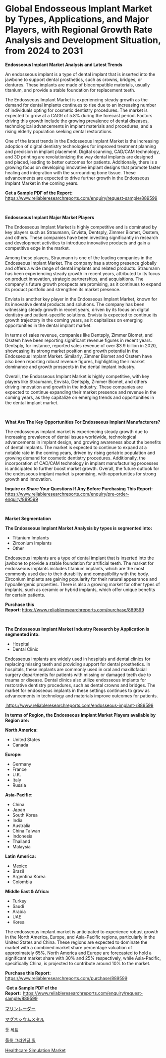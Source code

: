 <p><h1>Global Endosseous Implant Market by Types, Applications, and Major Players, with Regional Growth Rate Analysis and Development Situation, from 2024 to 2031</h1></p><p><strong>Endosseous Implant Market Analysis and Latest Trends</strong></p>
<p><p>An endosseous implant is a type of dental implant that is inserted into the jawbone to support dental prosthetics, such as crowns, bridges, or dentures. These implants are made of biocompatible materials, usually titanium, and provide a stable foundation for replacement teeth.</p><p>The Endosseous Implant Market is experiencing steady growth as the demand for dental implants continues to rise due to an increasing number of individuals opting for cosmetic dentistry procedures. The market is expected to grow at a CAGR of 5.8% during the forecast period. Factors driving this growth include the growing prevalence of dental diseases, technological advancements in implant materials and procedures, and a rising elderly population seeking dental restorations.</p><p>One of the latest trends in the Endosseous Implant Market is the increasing adoption of digital dentistry technologies for improved treatment planning and precision in implant placement. Digital scanning, CAD/CAM technology, and 3D printing are revolutionizing the way dental implants are designed and placed, leading to better outcomes for patients. Additionally, there is a growing focus on developing innovative implant designs that promote faster healing and integration with the surrounding bone tissue. These advancements are expected to drive further growth in the Endosseous Implant Market in the coming years.</p></p>
<p><strong>Get a Sample PDF of the Report:&nbsp;</strong> <a href="https://www.reliableresearchreports.com/enquiry/request-sample/889599">https://www.reliableresearchreports.com/enquiry/request-sample/889599</a></p>
<p>&nbsp;</p>
<p><strong>Endosseous Implant Major Market Players</strong></p>
<p><p>The Endosseous Implant Market is highly competitive and is dominated by key players such as Straumann, Envista, Dentsply, Zimmer Biomet, Osstem, and others. These companies have been investing significantly in research and development activities to introduce innovative products and gain a competitive edge in the market.</p><p>Among these players, Straumann is one of the leading companies in the Endosseous Implant Market. The company has a strong presence globally and offers a wide range of dental implants and related products. Straumann has been experiencing steady growth in recent years, attributed to its focus on product innovation, strategic partnerships, and acquisitions. The company's future growth prospects are promising, as it continues to expand its product portfolio and strengthen its market presence.</p><p>Envista is another key player in the Endosseous Implant Market, known for its innovative dental products and solutions. The company has been witnessing steady growth in recent years, driven by its focus on digital dentistry and patient-specific solutions. Envista is expected to continue its growth trajectory in the coming years, as it capitalizes on emerging opportunities in the dental implant market.</p><p>In terms of sales revenue, companies like Dentsply, Zimmer Biomet, and Osstem have been reporting significant revenue figures in recent years. Dentsply, for instance, reported sales revenue of over $3.9 billion in 2020, showcasing its strong market position and growth potential in the Endosseous Implant Market. Similarly, Zimmer Biomet and Osstem have also been reporting robust revenue figures, highlighting their market dominance and growth prospects in the dental implant industry.</p><p>Overall, the Endosseous Implant Market is highly competitive, with key players like Straumann, Envista, Dentsply, Zimmer Biomet, and others driving innovation and growth in the industry. These companies are expected to continue expanding their market presence and revenue in the coming years, as they capitalize on emerging trends and opportunities in the dental implant market.</p></p>
<p>&nbsp;</p>
<p><strong>What Are The Key Opportunities For Endosseous Implant Manufacturers?</strong></p>
<p><p>The endosseous implant market is experiencing steady growth due to increasing prevalence of dental issues worldwide, technological advancements in implant design, and growing awareness about the benefits of dental implants. The market is expected to continue to expand at a notable rate in the coming years, driven by rising geriatric population and growing demand for cosmetic dentistry procedures. Additionally, the incorporation of CAD/CAM technology in implant manufacturing processes is anticipated to further boost market growth. Overall, the future outlook for the endosseous implant market is promising, with opportunities for strong growth and innovation.</p></p>
<p><strong>Inquire or Share Your Questions If Any Before Purchasing This Report:</strong> <a href="https://www.reliableresearchreports.com/enquiry/pre-order-enquiry/889599">https://www.reliableresearchreports.com/enquiry/pre-order-enquiry/889599</a></p>
<p>&nbsp;</p>
<p><strong>Market Segmentation</strong></p>
<p><strong>The Endosseous Implant Market Analysis by types is segmented into:</strong></p>
<p><ul><li>Titanium Implants</li><li>Zirconium Implants</li><li>Other</li></ul></p>
<p><p>Endosseous implants are a type of dental implant that is inserted into the jawbone to provide a stable foundation for artificial teeth. The market for endosseous implants includes titanium implants, which are the most commonly used due to their durability and compatibility with the body. Zirconium implants are gaining popularity for their natural appearance and hypoallergenic properties. There is also a growing market for other types of implants, such as ceramic or hybrid implants, which offer unique benefits for certain patients.</p></p>
<p><strong>Purchase this Report:&nbsp;</strong><a href="https://www.reliableresearchreports.com/purchase/889599">https://www.reliableresearchreports.com/purchase/889599</a></p>
<p>&nbsp;</p>
<p><strong>The Endosseous Implant Market Industry Research by Application is segmented into:</strong></p>
<p><ul><li>Hospital</li><li>Dental Clinic</li></ul></p>
<p><p>Endosseous implants are widely used in hospitals and dental clinics for replacing missing teeth and providing support for dental prosthetics. In hospitals, these implants are commonly used in oral and maxillofacial surgery departments for patients with missing or damaged teeth due to trauma or disease. Dental clinics also utilize endosseous implants for restorative dentistry procedures, such as dental crowns and bridges. The market for endosseous implants in these settings continues to grow as advancements in technology and materials improve outcomes for patients.</p></p>
<p><a href="https://www.reliableresearchreports.com/endosseous-implant-r889599">&nbsp;https://www.reliableresearchreports.com/endosseous-implant-r889599</a></p>
<p><strong>In terms of Region, the Endosseous Implant Market Players available by Region are:</strong></p>
<p>
    <p> <strong> North America: </strong>
        <ul>
            <li>United States</li>
            <li>Canada</li>
        </ul>
        </p> 
    <p> <strong> Europe: </strong>
        <ul>
            <li>Germany</li>
            <li>France</li>
            <li>U.K.</li>
            <li>Italy</li>
            <li>Russia</li>
        </ul>
        </p> 
    <p> <strong> Asia-Pacific: </strong>
        <ul>
            <li>China</li>
            <li>Japan</li>
            <li>South Korea</li>
            <li>India</li>
            <li>Australia</li>
            <li>China Taiwan</li>
            <li>Indonesia</li>
            <li>Thailand</li>
            <li>Malaysia</li>
        </ul>
        </p> 
    <p> <strong> Latin America: </strong>
        <ul>
            <li>Mexico</li>
            <li>Brazil</li>
            <li>Argentina Korea</li>
            <li>Colombia</li>
        </ul>
        </p> 
    <p> <strong> Middle East & Africa: </strong>
        <ul>
            <li>Turkey</li>
            <li>Saudi</li>
            <li>Arabia</li>
            <li>UAE</li>
            <li>Korea</li>
        </ul>
    </p>
    </p>
<p><p>The endosseous implant market is anticipated to experience robust growth in the North America, Europe, and Asia-Pacific regions, particularly in the United States and China. These regions are expected to dominate the market with a combined market share percentage valuation of approximately 65%. North America and Europe are forecasted to hold a significant market share with 30% and 25% respectively, while Asia-Pacific, specifically China, is projected to contribute around 10% to the market.</p></p>
<p><strong>Purchase this Report: </strong><a href="https://www.reliableresearchreports.com/purchase/889599">https://www.reliableresearchreports.com/purchase/889599</a></p>
<p>&nbsp;<strong>Get a Sample PDF of the Report:&nbsp;&nbsp;</strong><a href="https://www.reliableresearchreports.com/enquiry/request-sample/889599">https://www.reliableresearchreports.com/enquiry/request-sample/889599</a></p>
<p><strong></strong></p>
<p><p><a href="https://github.com/LeanneBruen2023/Market-Research-Report-List-1/blob/main/352868249244.md">マリンレーダー</a></p><p><a href="https://github.com/cnnriuez22368/Market-Research-Report-List-2/blob/main/470306549242.md">マグネシウムメタル</a></p><p><a href="https://github.com/sougarounis/Market-Research-Report-List-3/blob/main/121538543910.md">툴 세트</a></p><p><a href="https://github.com/Howaoole34545/Market-Research-Report-List-1/blob/main/129458643911.md">툴룸 그라인딩 휠</a></p><p><a href="https://github.com/yemakinde/Market-Research-Report-List-2/blob/main/healthcare-simulation-market.md">Healthcare Simulation Market</a></p></p>